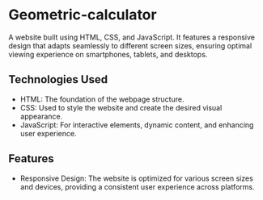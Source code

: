 # Geometric-calculator
A website built using HTML, CSS, and JavaScript. It features a responsive design that adapts seamlessly to different screen sizes, ensuring optimal viewing experience on smartphones, tablets, and desktops.

## Technologies Used

- HTML: The foundation of the webpage structure.
- CSS: Used to style the website and create the desired visual appearance.
- JavaScript: For interactive elements, dynamic content, and enhancing user experience.

## Features

- Responsive Design: The website is optimized for various screen sizes and devices, providing a consistent user experience across platforms.
